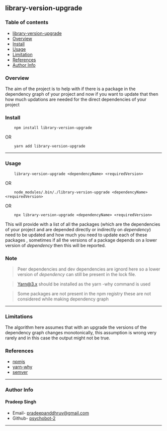 ## library-version-upgrade


### Table of contents
* [library-version-upgrade](#library-version-upgrade)
* [Overview](#overview)
* [Install](#install)
* [Usage](#usage)
* [Limitation](#limitations)
* [References](#references)
* [Author Info](#author-info)

### Overview
The aim of the project is to help with if there is a package in the dependency graph of your project and now if you want to update that then how much updations are needed for the direct dependencies of your project
 ### Install
```
    npm install library-version-upgrade
```
OR
```
    yarn add library-version-upgrade
```
---

### Usage
```
    library-version-upgrade <dependencyName> <requiredVersion> 
```
OR
```
    node_modules/.bin/./library-version-upgrade <dependencyName> <requiredVersion> 
```
OR 
```
    npx library-version-upgrade <dependencyName> <requiredVersion> 
```
 This will provide with a list of all the packages (which are the dependencies of your project and are depended directly or indirectly on _dependency_) need to be updated and how much you need to update each of these packages , sometimes if all the versions of a package depends on a lower version of _dependency_ then this will be reported.
 ### Note 
 >Peer dependencies and dev dependencies are ignord here so a lower version of _dependency_ can still be present in the lock file.
 
 >Yarn@3.x should be installed as the yarn -why command is used 

 >Some packages are not present in the npm registry these are not considered while making dependency graph

---

 ### Limitations
 The algorithm here assumes that with an upgrade the versions of the dependency graph changes monotonically, this assumption is wrong very rarely and in this case the output might not be true.
### References
* [npmjs](https://registry.npmjs.org)
* [yarn-why](https://classic.yarnpkg.com/lang/en/docs/cli/why/)
* [semver](https://www.npmjs.com/package/semver)

---
### Author Info 

#### Pradeep Singh
* Email- [pradeepanddhruv@gmail.com](mailto:pradeepanddhruv@gmail.com)
* Github- [psychobot-2](https://github.com/psychobot-2)

---